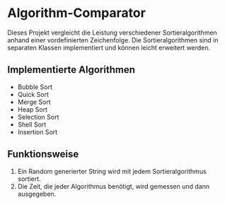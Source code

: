 # Algorithm-Comparator

Dieses Projekt vergleicht die Leistung verschiedener Sortieralgorithmen anhand einer vordefinierten Zeichenfolge. Die Sortieralgorithmen sind in separaten Klassen implementiert und können leicht erweitert werden.

## Implementierte Algorithmen

- Bubble Sort
- Quick Sort
- Merge Sort
- Heap Sort
- Selection Sort
- Shell Sort
- Insertion Sort

## Funktionsweise

1. Ein Random generierter String wird mit jedem Sortieralgorithmus sortiert.
2. Die Zeit, die jeder Algorithmus benötigt, wird gemessen und dann ausgegeben.

